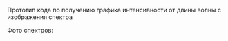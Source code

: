 Прототип кода по получению графика интенсивности от длины волны с изображения спектра

Фото спектров:

